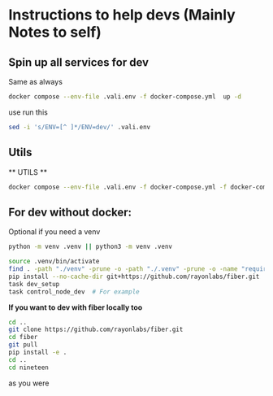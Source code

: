 # Instructions to help devs (Mainly Notes to self)

## Spin up all services for dev

Same as always
```bash
docker compose --env-file .vali.env -f docker-compose.yml  up -d
```
use run this
```bash
sed -i 's/ENV=[^ ]*/ENV=dev/' .vali.env
```

## Utils

** UTILS **
```bash
docker compose --env-file .vali.env -f docker-compose.yml -f docker-compose.utils.yml up -d --build
```




## For dev without docker:

Optional if you need a venv
```bash
python -m venv .venv || python3 -m venv .venv
```

```bash
source .venv/bin/activate
find . -path "./venv" -prune -o -path "./.venv" -prune -o -name "requirements.txt" -exec pip install -r {} \;
pip install --no-cache-dir git+https://github.com/rayonlabs/fiber.git
task dev_setup
task control_node_dev  # For example
```


**If you want to dev with fiber locally too**
```bash
cd ..
git clone https://github.com/rayonlabs/fiber.git
cd fiber
git pull
pip install -e .
cd ..
cd nineteen
```

as you were
